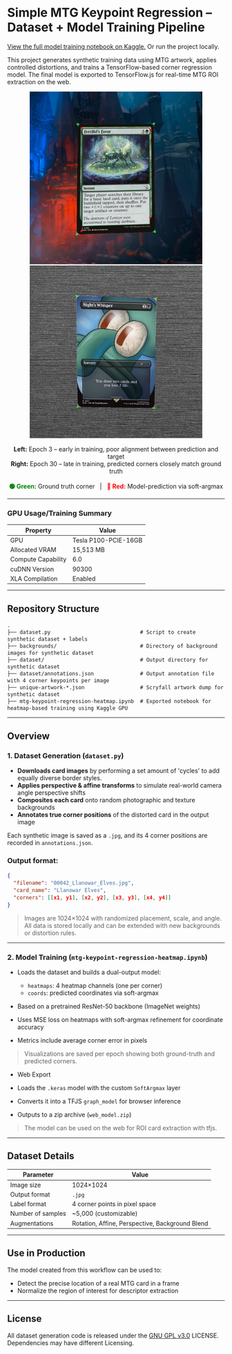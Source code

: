 # Simple MTG Keypoint Regression – Dataset + Model Training Pipeline

[View the full model training notebook on Kaggle.](https://www.kaggle.com/code/jaketurner616/mtg-keypoint-regression-heatmap) Or run the project locally.

This project generates synthetic training data using MTG artwork, applies controlled distortions, and trains a TensorFlow-based corner regression model. The final model is exported to TensorFlow.js for real-time MTG ROI extraction on the web.

<p align="center"> <img src="/docs/epoch_03.jpg" alt="Early epoch prediction with poor alignment" width="400"/> <img src="/docs/epoch_30.jpg" alt="Late epoch prediction with precise corners" width="400"/> </p> <p align="center"> <b>Left:</b> Epoch 3 – early in training, poor alignment between prediction and target<br> <b>Right:</b> Epoch 30 – late in training, predicted corners closely match ground truth<br><br> <span style="color:green;"><b>🟢 Green:</b></span> Ground truth corner &nbsp;&nbsp;|&nbsp;&nbsp; <span style="color:red;"><b>🔴 Red:</b></span> Model-prediction via soft-argmax</p>

---

### GPU Usage/Training Summary

| Property             | Value                      |
|----------------------|----------------------------|
| GPU                  | Tesla P100-PCIE-16GB       |
| Allocated VRAM       | 15,513 MB                  |
| Compute Capability   | 6.0                        |
| cuDNN Version        | 90300                      |
| XLA Compilation      | Enabled                    |

---

## Repository Structure

```
.
├── dataset.py                             # Script to create synthetic dataset + labels
├── backgrounds/                           # Directory of background images for synthetic dataset
├── dataset/                               # Output directory for synthetic dataset
├── dataset/annotations.json               # Output annotation file with 4 corner keypoints per image
├── unique-artwork-*.json                  # Scryfall artwork dump for synthetic dataset
├── mtg-keypoint-regression-heatmap.ipynb  # Exported notebook for heatmap-based training using Kaggle GPU
```

---

## Overview

### 1. Dataset Generation (`dataset.py`)

* **Downloads card images** by performing a set amount of 'cycles' to add equally diverse border styles.
* **Applies perspective & affine transforms** to simulate real-world camera angle perspective shifts
* **Composites each card** onto random photographic and texture backgrounds
* **Annotates true corner positions** of the distorted card in the output image

Each synthetic image is saved as a `.jpg`, and its 4 corner positions are recorded in `annotations.json`.

### Output format:

```json
{
  "filename": "00042_Llanowar_Elves.jpg",
  "card_name": "Llanowar Elves",
  "corners": [[x1, y1], [x2, y2], [x3, y3], [x4, y4]]
}
```

> Images are 1024×1024 with randomized placement, scale, and angle. All data is stored locally and can be extended with new backgrounds or distortion rules.

---

### 2. Model Training (`mtg-keypoint-regression-heatmap.ipynb`)

* Loads the dataset and builds a dual-output model:

  * `heatmaps`: 4 heatmap channels (one per corner)
  * `coords`: predicted coordinates via soft-argmax
* Based on a pretrained ResNet-50 backbone (ImageNet weights)
* Uses MSE loss on heatmaps with soft-argmax refinement for coordinate accuracy
* Metrics include average corner error in pixels

> Visualizations are saved per epoch showing both ground-truth and predicted corners.

* Web Export

* Loads the `.keras` model with the custom `SoftArgmax` layer
* Converts it into a TFJS `graph_model` for browser inference
* Outputs to a zip archive (`web_model.zip`)

> The model can be used on the web for ROI card extraction with tfjs.

---

## Dataset Details

| Parameter         | Value                                           |
| ----------------- | ----------------------------------------------- |
| Image size        | 1024×1024                                       |
| Output format     | `.jpg`                                          |
| Label format      | 4 corner points in pixel space                  |
| Number of samples | \~5,000 (customizable)                          |
| Augmentations     | Rotation, Affine, Perspective, Background Blend |

---

## Use in Production

The model created from this workflow  can be used to:

* Detect the precise location of a real MTG card in a frame
* Normalize the region of interest for descriptor extraction

---

## License

All dataset generation code is released under the [GNU GPL v3.0](LICENSE) LICENSE. Dependencies may have different Licensing.
